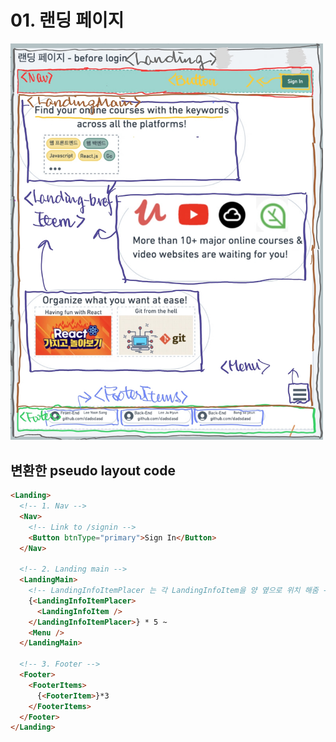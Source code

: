# 01. 랜딩 페이지

<img src="../draft/01.landing-page.jpg" alt="01.landing-page" width="500" />

## 변환한 pseudo layout code

```HTML
<Landing>
  <!-- 1. Nav -->
  <Nav>
    <!-- Link to /signin -->
    <Button btnType="primary">Sign In</Button>
  </Nav>

  <!-- 2. Landing main -->
  <LandingMain>
    <!-- LandingInfoItemPlacer 는 각 LandingInfoItem을 양 옆으로 위치 해줌 -->
    {<LandingInfoItemPlacer>
      <LandingInfoItem />
    </LandingInfoItemPlacer>} * 5 ~
    <Menu />
  </LandingMain>

  <!-- 3. Footer -->
  <Footer>
    <FooterItems>
      {<FooterItem>}*3
    </FooterItems>
  </Footer>
</Landing>
```

<!-- ## Footer

(Add Footer 확대 이미지)

```javascript
// .../Footer.tsx
const Footer = ({amount = 3}) =>
  (new Array<number>(amount)).map((_, i: number) =>
    <FooterItem
      key=`footer${i}`
      portrait="../img/person1.jpg"
      role="front-end"
      name="kim"
      repoLink="https://github.com/sdsad.da.git"
    />);

// .../FooterItem.tsx
const FooterItem = ({
  portrait: string,
  role: string,
  name: string,
  repoLink: string
}) => (
  <div className={...}>
    <img src={portrait} .../>
    <h1>{role}</h1>
    <p>{name}</p>
    <p>{repoLink}</p>
  </div className={...}>
);
``` -->
